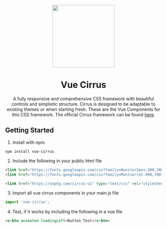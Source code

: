
<p align="center"><img src="https://i.imgur.com/Jwu0XrO.png" width="200"></p>
<h1 align="center">Vue Cirrus</h1>

<p align="center">
A fully responsive and comprehensive CSS framework with beautiful controls and simplistic structure. Cirrus is designed to be adaptable to existing themes or when starting fresh. These are the Vue Components for this CSS framework. The official Cirrus framework can be found <a href="https://github.com/Spiderpig86/Cirrus">here</a>.
</p>

## Getting Started
1. Install with npm
```
npm install vue-cirrus
```
2. Include the following in your public.html file
```html
<link href="https://fonts.googleapis.com/css?family=Nunito+Sans:200,300,400,600,700" rel="stylesheet">
<link href="https://fonts.googleapis.com/css?family=Montserrat:400,700" rel="stylesheet">

<link href="https://unpkg.com/cirrus-ui" type="text/css" rel="stylesheet" />
```
3. Import all vue cirrus components in your main.js file
```javascript
import 'vue-cirrus';
```
4. Test, if it works by including the following in a vue file
```html
<v-btn animated loadingLeft>Button Test</v-btn>
```
